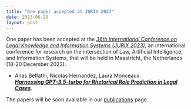 ```yaml
---
title: "One paper accepted at JURIX 2023"
date: 2023-06-20
layout: post
---
```


One paper has been accepted at the *[36th International Conference on Legal Knowledge and Information Systems (JURIX 2023)](https://jurix23.maastrichtlawtech.eu/)*, an international conference for research on the intersection of Law, Artificial Intelligence, and Information Systems, that will be held in Maastricht, the Netherlands (18-20 December 2023).

- Anas Belfathi, Nicolas Hernandez, Laura Monceaux.<br />
*[**Harnessing GPT-3.5-turbo for Rhetorical Role Prediction in Legal Cases**](https://theses.hal.science/EC-NANTES/hal-04264675v1)*.

The papers will be soon available in our [publications](/publications.html) page.

